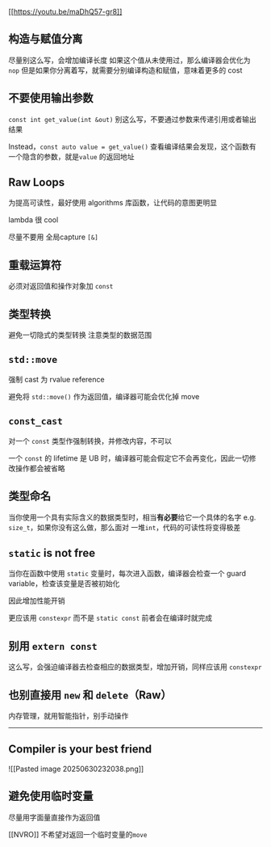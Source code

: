 [[https://youtu.be/maDhQ57-gr8]]
## 构造与赋值分离

尽量别这么写，会增加编译长度
如果这个值从未使用过，那么编译器会优化为 `nop`
但是如果你分离着写，就需要分别编译构造和赋值，意味着更多的 cost


## 不要使用输出参数

`const int get_value(int &out)`
别这么写，不要通过参数来传递引用或者输出结果

Instead，`const auto value = get_value()`
查看编译结果会发现，这个函数有一个隐含的参数，就是`value` 的返回地址

## Raw Loops

为提高可读性，最好使用 algorithms 库函数，让代码的意图更明显

lambda 很 cool

尽量不要用 全局capture `[&]`

## 重载运算符

必须对返回值和操作对象加 `const`
## 类型转换

避免一切隐式的类型转换
注意类型的数据范围

## `std::move`

强制 cast 为 rvalue reference

避免将 `std::move()` 作为返回值，编译器可能会优化掉 move

## `const_cast`

对一个 `const` 类型作强制转换，并修改内容，不可以

一个 `const` 的 lifetime 是 UB 时，编译器可能会假定它不会再变化，因此一切修改操作都会被省略


## 类型命名

当你使用一个具有实际含义的数据类型时，相当**有必要**给它一个具体的名字 e.g. `size_t`，如果你没有这么做，那么面对 一堆`int`，代码的可读性将变得极差

## `static` is not free

当你在函数中使用 `static` 变量时，每次进入函数，编译器会检查一个 guard variable，检查该变量是否被初始化

因此增加性能开销

更应该用 `constexpr` 而不是 `static const`
前者会在编译时就完成

## 别用 `extern const` 

这么写，会强迫编译器去检查相应的数据类型，增加开销，同样应该用 `constexpr`

## 也别直接用 `new` 和 `delete`（Raw）

内存管理，就用智能指针，别手动操作

---

## Compiler is your best friend

![[Pasted image 20250630232038.png]]

## 避免使用临时变量

尽量用字面量直接作为返回值

[[NVRO]] 不希望对返回一个临时变量的`move`